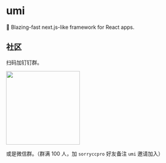 # umi

🍚 Blazing-fast next.js-like framework for React apps.

## 社区

扫码加钉钉群。

<img src="https://gw.alipayobjects.com/zos/rmsportal/JYGguxCbfjGAxQxNZQdD.jpg" width="200" />

或是微信群。（群满 100 人，加 `sorryccpro` 好友备注 `umi` 邀请加入）
